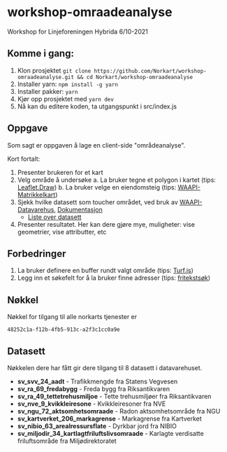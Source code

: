 # workshop-omraadeanalyse
Workshop for Linjeforeningen Hybrida 6/10-2021

## Komme i gang:
1. Klon prosjektet ```git clone https://github.com/Norkart/workshop-omraadeanalyse.git && cd Norkart/workshop-omraadeanalyse```
2. Installer yarn: ```npm install -g yarn```
3. Installer pakker: ```yarn```
4. Kjør opp prosjektet med ```yarn dev```
5. Nå kan du editere koden, ta utgangspunkt i src/index.js

## Oppgave

Som sagt er oppgaven å lage en client-side "områdeanalyse". 

Kort fortalt:

1. Presenter brukeren for et kart
2. Velg område å undersøke
   a. La bruker tegne et polygon i kartet (tips: [Leaflet.Draw][leaflet-draw])
   b. La bruker velge en eiendomsteig (tips: [WAAPI-Matrikkelkart][matrikkelkart])
3. Sjekk hvilke datasett som toucher området, ved bruk av [WAAPI-Datavarehus][datavarehus], [Dokumentasjon][dvh_dok]
   - [Liste over datasett](#datasett)
4. Presenter resultatet. Her kan dere gjøre mye, muligheter: vise geometrier, vise attributter, etc
 

## Forbedringer
1. La bruker definere en buffer rundt valgt område (tips: [Turf.js][turf])
2. Legg inn et søkefelt for å la bruker finne adresser (tips: [fritekstsøk][fritekst])

## Nøkkel
Nøkkel for tilgang til alle norkarts tjenester er 

  ```48252c1a-f12b-4fb5-913c-a2f3c1cc0a9e```


## Datasett

Nøkkelen dere har fått gir dere tilgang til 8 datasett i datavarehuset.

- **sv_svv_24_aadt** -  Trafikkmengde fra Statens Vegvesen
- **sv_ra_69_fredabygg** - Freda bygg fra Riksantikvaren
- **sv_ra_49_tettetrehusmiljoe**  - Tette trehusmiljøer fra Riksantikvaren
- **sv_nve_9_kvikkleiresone** - Kvikkleiresoner fra NVE
- **sv_ngu_72_aktsomhetsomraade** - Radon aktsomhetsområde fra NGU
- **sv_kartverket_206_markagrense** - Markagrense fra Kartverket
- **sv_nibio_63_arealressursflate** - Dyrkbar jord fra NIBIO
- **sv_miljodir_34_kartlagtfriluftslivsomraade** - Karlagte verdisatte friluftsområde fra Miljødirektoratet




[leaflet-draw]: http://leaflet.github.io/Leaflet.draw/docs/leaflet-draw-latest.html
[matrikkelkart]: https://www.webatlas.no/WAAPI-Matrikkelkart/swagger-ui
[datavarehus]: https://www.webatlas.no/WAAPI-Datavarehus/swagger-ui/
[turf]: https://turfjs.org
[fritekst]: https://github.com/Norkart/API-documentation/tree/main/code_and_tutorials/getting%20started%20-%20fritekstsok
[dvh_dok]: https://github.com/Norkart/API-documentation/tree/main/API-datavarehus
